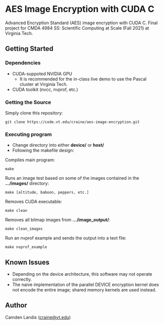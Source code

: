# AES Image Encryption with CUDA C

Advanced Encryption Standard (AES) image encryption with CUDA C. Final project for CMDA 4984 SS: Scientific Computing at Scale (Fall 2021) at Virginia Tech.

## Getting Started

### Dependencies

* CUDA-suppoted NVIDIA GPU
    * It is recommended for the in-class live demo to use the Pascal cluster at Virginia Tech.
* CUDA toolkit (nvcc, nvprof, etc.)

### Getting the Source

Simply clone this repository:

```
git clone https://code.vt.edu/craine/aes-image-encryption.git
```

### Executing program

* Change directory into either __device/__ or __host/__
* Following the makefile design:

Compiles main program:
```
make
```

Runs an image test based on some of the images contained in the __.../images/__ directory:
```
make [altitude, baboon, peppers, etc.]
```

Removes CUDA executable:
```
make clean
```

Removes all bitmap images from __.../image_output/__:
```
make clean_images
```

Run an nvprof example and sends the output into a text file:
```
make nvprof_example
```

## Known Issues

* Depending on the device architecture, this software may not operate correctly.
* The naive implementation of the parallel DEVICE encryption kernel does not encode the entire image; shared memory kernels are used instead.

## Author

Camden Landis (craine@vt.edu)
